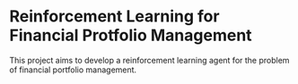 # Reinforcement Learning for Financial Protfolio Management

This project aims to develop a reinforcement learning agent for the problem of financial portfolio management.